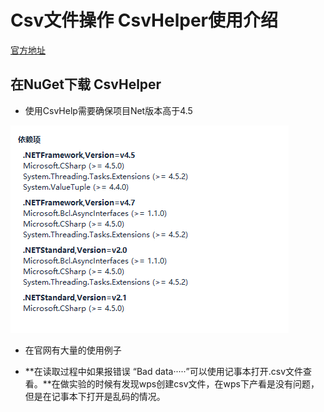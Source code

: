 # Csv文件操作  CsvHelper使用介绍

[官方地址](https://joshclose.github.io/CsvHelper/)


## 在NuGet下载 CsvHelper

- 使用CsvHelp需要确保项目Net版本高于4.5

![依赖](依赖.png)

- 在官网有大量的使用例子

- **在读取过程中如果报错误 “Bad data·····”可以使用记事本打开.csv文件查看。**在做实验的时候有发现wps创建csv文件，在wps下产看是没有问题，但是在记事本下打开是乱码的情况。
